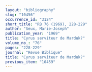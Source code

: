```yaml
---
layout: "bibliography"
slug: "10456"
occurrence_id: "3124"
short_title: "RB 76 (1969), 228-229"
author: "Seux, Marie-Joseph"
publication_year: "1969"
title: "Cyrus serviteur de Marduk?"
volume_no_: "76"
pages: "228-229"
journal: "Revue Biblique"
title: "Cyrus serviteur de Marduk?"
previous_item: "10459"
---
```

